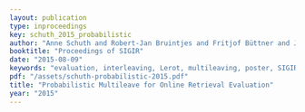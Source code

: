 ```yaml
---
layout: publication
type: inproceedings
key: schuth_2015_probabilistic
author: "Anne Schuth and Robert-Jan Bruintjes and Fritjof Büttner and Joost van Doorn and Carla Groenland and Harrie Oosterhuis and Cong-Nguyen Tran and Bas Veeling and Jos van der Velde and Roger Wechsler and David Woudenberg and Maarten de Rijke"
booktitle: "Proceedings of SIGIR"
date: "2015-08-09"
keywords: "evaluation, interleaving, Lerot, multileaving, poster, SIGIR"
pdf: "/assets/schuth-probabilistic-2015.pdf"
title: "Probabilistic Multileave for Online Retrieval Evaluation"
year: "2015"
---
```

